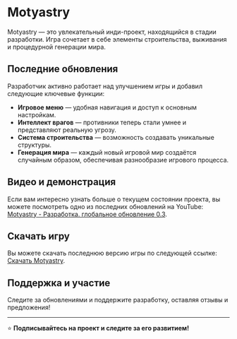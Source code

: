 # Motyastry

Motyastry — это увлекательный инди-проект, находящийся в стадии разработки. Игра сочетает в себе элементы строительства, выживания и процедурной генерации мира. 

## Последние обновления
Разработчик активно работает над улучшением игры и добавил следующие ключевые функции:
- **Игровое меню** — удобная навигация и доступ к основным настройкам.
- **Интеллект врагов** — противники теперь стали умнее и представляют реальную угрозу.
- **Система строительства** — возможность создавать уникальные структуры.
- **Генерация мира** — каждый новый игровой мир создаётся случайным образом, обеспечивая разнообразие игрового процесса.

## Видео и демонстрация
Если вам интересно узнать больше о текущем состоянии проекта, вы можете посмотреть одно из последних обновлений на YouTube: [Motyastry - Разработка. глобальное обновление 0.3](https://www.youtube.com/watch?v=bIcn7bvyfuw&form=MG0AV3).

## Скачать игру
Вы можете скачать последнюю версию игры по следующей ссылке: [Скачать Motyastry](#).

## Поддержка и участие
Следите за обновлениями и поддержите разработку, оставляя отзывы и предложения!

---
⭐ **Подписывайтесь на проект и следите за его развитием!**
